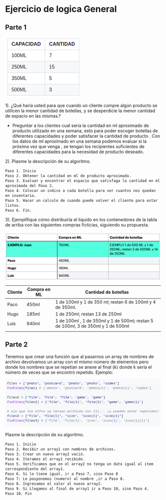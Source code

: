 # **Ejercicio de logica General**

## Parte 1

![img](./assets/logica0.png)

1). ¿Qué haría usted para que cuando un cliente compre algún producto se utilicen la menor cantidad de botellas, y se desperdicie la menor cantidad de espacio en las mismas.?

- Preguntar a los clientes cual seria la cantidad en ml aproximado de producto utilizado en una semana, esto para poder escoger botellas de diferentes capacidades y poder satisfacer la cantidad de producto . Con los datos de ml aproximado en una semana podemos  evaluar si la próxima vez que venga , se tengan los recipientes suficientes de diferentes capacidades para la necesidad de producto deseado. 

2). Plasme la descripción de su algoritmo.

    Paso 1. Inicio
    Paso 2. Obtener la cantidad en ml de producto aproximado.
    Paso 3. Evaluar y encontrar el espacio que satisfaga la cantidad en ml aproximada del Paso 2.
    Paso 4. Colocar un indice a cada botella para ver cuantos nos quedan en inventario.
    Paso 5. Hacer un calculo de cuando puede volver el cliente para estar listos.
    Paso 6. Fin.

3). Ejemplifique cómo distribuiría el liquido en los contenedores de la tabla de arriba con las siguientes compras ficticias, siguiendo su propuesta.

![img](./assets/logica1.png)

|Cliente |Compra en ML |Cantidad de botellas
|--------|-------------|---------
|Paco |450ml |1 de 100ml y 1 de 350 ml; restan 6 de 100ml y 4 de 350ml.
|Hugo |185ml |1 de 250ml; restan 13 de 250ml
|Luis |940ml |1 de 100ml , 1 de 350ml y 1 de 500ml; restan 5 de 100ml, 3 de 350ml y 1 de 	500ml
| | |

## Parte 2
Tenemos que crear una función que al pasarnos un array de nombres de archivo devolvamos un array con el mismo número de elementos pero donde los nombres que se repetían se anexe al final (k) donde k sería el número de veces que se encontró repetido. Ejemplo:

![img](./assets/logico3.png)

Plasme la descripción de su algoritmo.

    Paso 1. Inicio
    Paso 2. Recibir un array1 con nombres de archivos.
    Paso 3. Crear un nuevo array2 vació.
    Paso 4. Iteramos el array1 recibido.
    Paso 5. Verificamos que en el array2 no tenga un dato igual al item correspondiente del array1.
    Paso 6. Si lo tiene igual, ir a Paso 7, sino Paso 8
    Paso 7: Le posponemos (numero) al nombre ,ir a Paso 8. 
    Paso 8. Ingresamos el valor al nuevo array2.
    Paso 9. Si Llegamos al final de array1 ir a Paso 10, sino Paso 4.
    Paso 10. Fin